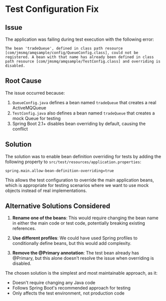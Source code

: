 # Test Configuration Fix

## Issue
The application was failing during test execution with the following error:

```
The bean 'tradeQueue', defined in class path resource [com/jmsmq/amqsample/config/QueueConfig.class], could not be registered. A bean with that name has already been defined in class path resource [com/jmsmq/amqsample/TestConfig.class] and overriding is disabled.
```

## Root Cause
The issue occurred because:

1. `QueueConfig.java` defines a bean named `tradeQueue` that creates a real ActiveMQQueue
2. `TestConfig.java` also defines a bean named `tradeQueue` that creates a mock Queue for testing
3. Spring Boot 2.1+ disables bean overriding by default, causing the conflict

## Solution
The solution was to enable bean definition overriding for tests by adding the following property to `src/test/resources/application.properties`:

```properties
spring.main.allow-bean-definition-overriding=true
```

This allows the test configuration to override the main application beans, which is appropriate for testing scenarios where we want to use mock objects instead of real implementations.

## Alternative Solutions Considered

1. **Rename one of the beans**: This would require changing the bean name in either the main code or test code, potentially breaking existing references.

2. **Use different profiles**: We could have used Spring profiles to conditionally define beans, but this would add complexity.

3. **Remove the @Primary annotation**: The test bean already has @Primary, but this alone doesn't resolve the issue when overriding is disabled.

The chosen solution is the simplest and most maintainable approach, as it:
- Doesn't require changing any Java code
- Follows Spring Boot's recommended approach for testing
- Only affects the test environment, not production code